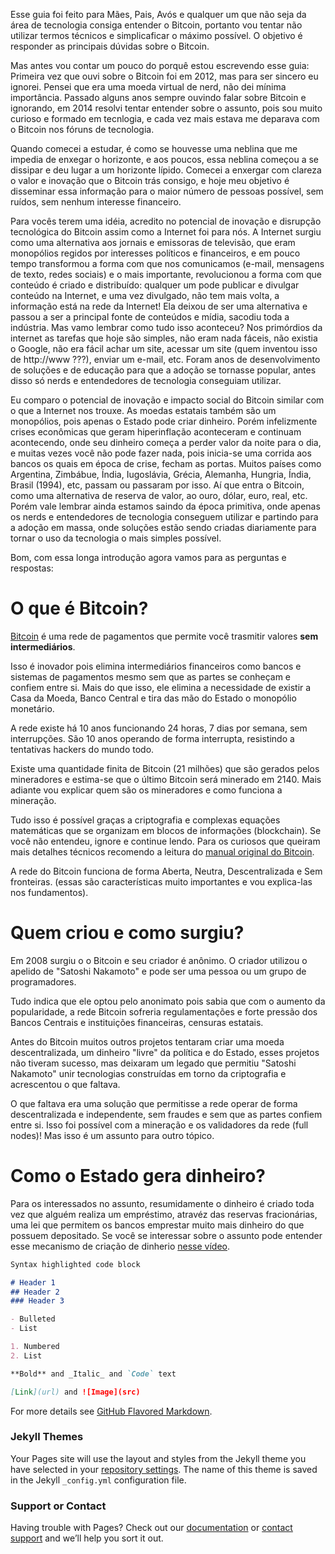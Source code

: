 Esse guia foi feito para Mães, Pais, Avós e qualquer um que não seja da área de tecnologia consiga entender o Bitcoin, portanto vou tentar não utilizar termos técnicos e simplicaficar o máximo possível. O objetivo é responder as principais dúvidas sobre o Bitcoin.

Mas antes vou contar um pouco do porquê estou escrevendo esse guia: 
Primeira vez que ouvi sobre o Bitcoin foi em 2012, mas para ser sincero eu ignorei. Pensei que era uma moeda virtual de nerd, não dei mínima importância. Passado alguns anos sempre ouvindo falar sobre Bitcoin e ignorando, em 2014 resolvi tentar entender sobre o assunto, pois sou muito curioso e formado em tecnlogia, e cada vez mais estava me deparava com o Bitcoin nos fóruns de tecnologia.

Quando comecei a estudar, é como se houvesse uma neblina que me impedia de enxegar o horizonte, e aos poucos, essa neblina começou a se dissipar e deu lugar a um horizonte lípido. Comecei a enxergar com clareza o valor e inovação que o Bitcoin trás consigo, e hoje meu objetivo é disseminar essa informação para o maior número de pessoas possível, sem ruídos, sem nenhum interesse financeiro.

Para vocês terem uma idéia, acredito no potencial de inovação e disrupção tecnológica do Bitcoin assim como a Internet foi para nós.
A Internet surgiu como uma alternativa aos jornais e emissoras de televisão, que eram monopólios regidos por interesses políticos e financeiros, e em pouco tempo transformou a forma com que nos comunicamos (e-mail, mensagens de texto, redes sociais) e o mais importante, revolucionou a forma com que conteúdo é criado e distribuído: qualquer um pode publicar e divulgar conteúdo na Internet, e uma vez divulgado, não tem mais volta, a informação está na rede da Internet!
Ela deixou de ser uma alternativa e passou a ser a principal fonte de conteúdos e mídia, sacodiu toda a indústria. 
Mas vamo lembrar como tudo isso aconteceu? Nos primórdios da internet as tarefas que hoje são simples, não eram nada fáceis, não existia o Google, não era fácil achar um site, acessar um site (quem inventou isso de http://www ???), enviar um e-mail, etc. Foram anos de desenvolvimento de soluções e de educação para que a adoção se tornasse popular, antes disso só nerds e entendedores de tecnologia conseguiam utilizar.

Eu comparo o potencial de inovação e impacto social do Bitcoin similar com o que a Internet nos trouxe. 
As moedas estatais também são um monopólios, pois apenas o Estado pode criar dinheiro. Porém infelizmente crises econômicas que geram hiperinflação aconteceram e continuam acontecendo, onde seu dinheiro começa a perder valor da noite para o dia, e muitas vezes você não pode fazer nada, pois inicia-se uma corrida aos bancos os quais em época de crise, fecham as portas. Muitos países como Argentina, Zimbábue, Índia, Iugoslávia, Grécia, Alemanha, Hungria, Índia, Brasil (1994), etc, passam ou passaram por isso.
Aí que entra o Bitcoin, como uma alternativa de reserva de valor, ao ouro, dólar, euro, real, etc. Porém vale lembrar ainda estamos saindo da época primitiva, onde apenas os nerds e entendedores de tecnologia conseguem utilizar e partindo para a adoção em massa, onde soluções estão sendo criadas diariamente para tornar o uso da tecnologia o mais simples possível.

Bom, com essa longa introdução agora vamos para as perguntas e respostas:

# O que é Bitcoin?

[Bitcoin](https://bitcoin.org/pt_BR/) é uma rede de pagamentos que permite você trasmitir valores **sem intermediários**.

Isso é inovador pois elimina intermediários financeiros como bancos e sistemas de pagamentos mesmo sem que as partes se conheçam e confiem entre si. Mais do que isso, ele elimina a necessidade de existir a Casa da Moeda, Banco Central e tira das mão do Estado o monopólio monetário.

A rede existe há 10 anos funcionando 24 horas, 7 dias por semana, sem interrupções. São 10 anos operando de forma interrupta, resistindo a tentativas hackers do mundo todo.

Existe uma quantidade finita de Bitcoin (21 milhões) que são gerados pelos mineradores e estima-se que o último Bitcoin será minerado em 2140. Mais adiante vou explicar quem são os mineradores e como funciona a mineração.

Tudo isso é possível graças a criptografia e complexas equações matemáticas que se organizam em blocos de informações (blockchain). Se você não entendeu, ignore e continue lendo. Para os curiosos que queiram mais detalhes técnicos recomendo a leitura do [manual original do Bitcoin](https://bitcoin.org/files/bitcoin-paper/bitcoin_pt_br.pdf).

A rede do Bitcoin funciona de forma Aberta, Neutra, Descentralizada e Sem fronteiras. (essas são características muito importantes e vou explica-las nos fundamentos).

# Quem criou e como surgiu?

Em 2008 surgiu o o Bitcoin e seu criador é anônimo. O criador utilizou o apelido de "Satoshi Nakamoto" e pode ser uma pessoa ou um grupo de programadores.

Tudo indica que ele optou pelo anonimato pois sabia que com o aumento da popularidade, a rede Bitcoin sofreria regulamentações e forte pressão dos Bancos Centrais e instituições financeiras, censuras estatais.

Antes do Bitcoin muitos outros projetos tentaram criar uma moeda descentralizada, um dinheiro "livre" da política e do Estado, esses projetos não tiveram sucesso, mas deixaram um legado que permitiu "Satoshi Nakamoto" unir tecnologias construídas em torno da criptografia e acrescentou o que faltava. 

O que faltava era uma solução que permitisse a rede operar de forma descentralizada e independente, sem fraudes e sem que as partes confiem entre si. Isso foi possível com a mineração e os validadores da rede (full nodes)! Mas isso é um assunto para outro tópico.






# Como o Estado gera dinheiro?

Para os interessados no assunto, resumidamente o dinheiro é criado toda vez que alguém realiza um empréstimo, atravéz das reservas fracionárias, uma lei que permitem os bancos emprestar muito mais dinheiro do que possuem depositado. Se você se interessar sobre o assunto pode entender esse mecanismo de criação de dinherio [nesse vídeo](https://www.youtube.com/watch?v=veiV8Mg_EL8).

```markdown
Syntax highlighted code block

# Header 1
## Header 2
### Header 3

- Bulleted
- List

1. Numbered
2. List

**Bold** and _Italic_ and `Code` text

[Link](url) and ![Image](src)
```

For more details see [GitHub Flavored Markdown](https://guides.github.com/features/mastering-markdown/).

### Jekyll Themes

Your Pages site will use the layout and styles from the Jekyll theme you have selected in your [repository settings](https://github.com/Linarelli/Bitcoin-Wiki/settings). The name of this theme is saved in the Jekyll `_config.yml` configuration file.

### Support or Contact

Having trouble with Pages? Check out our [documentation](https://help.github.com/categories/github-pages-basics/) or [contact support](https://github.com/contact) and we’ll help you sort it out.
